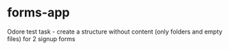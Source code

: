 # forms-app
Odore test task - create a structure without content (only folders and empty files) for 2 signup forms
